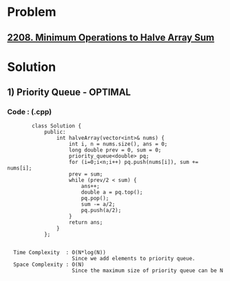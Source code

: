 # Problem

## [2208. Minimum Operations to Halve Array Sum](https://leetcode.com/problems/minimum-operations-to-halve-array-sum/)


# Solution 

## 1) Priority Queue - OPTIMAL

     
      
      
   ### Code : (.cpp)
    
            class Solution {
                public:
                    int halveArray(vector<int>& nums) {
                        int i, n = nums.size(), ans = 0;
                        long double prev = 0, sum = 0;
                        priority_queue<double> pq;
                        for (i=0;i<n;i++) pq.push(nums[i]), sum += nums[i];
                        prev = sum;
                        while (prev/2 < sum) {
                            ans++;
                            double a = pq.top();
                            pq.pop();
                            sum -= a/2;
                            pq.push(a/2);
                        }
                        return ans;
                    }
                };
            
 
      Time Complexity  : O(N*log(N)) 
                         Since we add elements to priority queue.
      Space Complexity : O(N)
                         Since the maximum size of priority queue can be N
